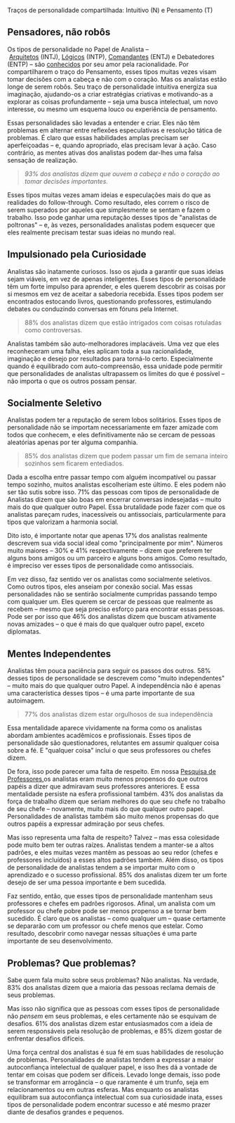 Traços de personalidade compartilhada: Intuitivo (N) e Pensamento (T)

## Pensadores, não robôs

Os tipos de personalidade no Papel de Analista – [Arquitetos](https://www.16personalities.com/intj-personality) (INTJ), [Lógicos](https://www.16personalities.com/intp-personality) (INTP), [Comandantes](https://www.16personalities.com/entj-personality) (ENTJ) e Debatedores (ENTP) – são [conhecidos](https://www.16personalities.com/entp-personality) por seu amor pela racionalidade. Por compartilharem o traço do Pensamento, esses tipos muitas vezes visam tomar decisões com a cabeça e não com o coração. Mas os analistas estão longe de serem robôs. Seu traço de personalidade intuitiva energiza sua imaginação, ajudando-os a criar estratégias criativas e motivando-as a explorar as coisas profundamente – seja uma busca intelectual, um novo interesse, ou mesmo um esquema louco ou experiência de pensamento.

Essas personalidades são levadas a entender e criar. Eles não têm problemas em alternar entre reflexões especulativas e resolução tática de problemas. É claro que essas habilidades amplas precisam ser aperfeiçoadas – e, quando apropriado, elas precisam levar à ação. Caso contrário, as mentes ativas dos analistas podem dar-lhes uma falsa sensação de realização.

> *93% dos analistas dizem que ouvem a cabeça e não o coração ao tomar decisões importantes.*

Esses tipos muitas vezes amam ideias e especulações mais do que as realidades do follow-through. Como resultado, eles correm o risco de serem superados por aqueles que simplesmente se sentam e fazem o trabalho. Isso pode ganhar uma reputação desses tipos de "analistas de poltronas" – e, às vezes, personalidades analistas podem esquecer que eles realmente precisam testar suas ideias no mundo real.

## Impulsionado pela Curiosidade

Analistas são inatamente curiosos. Isso os ajuda a garantir que suas ideias sejam viáveis, em vez de apenas inteligentes. Esses tipos de personalidade têm um forte impulso para aprender, e eles querem descobrir as coisas por si mesmos em vez de aceitar a sabedoria recebida. Esses tipos podem ser encontrados estocando livros, questionando professores, estimulando debates ou conduzindo conversas em fóruns pela Internet.

> 88% dos analistas dizem que estão intrigados com coisas rotuladas como controversas.

Analistas também são auto-melhoradores implacáveis. Uma vez que eles reconheceram uma falha, eles aplicam toda a sua racionalidade, imaginação e desejo por resultados para torná-lo certo. Especialmente quando é equilibrado com auto-compreensão, essa unidade pode permitir que personalidades de analistas ultrapassem os limites do que é possível – não importa o que os outros possam pensar.

## Socialmente Seletivo

Analistas podem ter a reputação de serem lobos solitários. Esses tipos de personalidade não se importam necessariamente em fazer amizade com todos que conhecem, e eles definitivamente não se cercam de pessoas aleatórias apenas por ter alguma companhia.

> 85% dos analistas dizem que podem passar um fim de semana inteiro sozinhos sem ficarem entediados.

Dada a escolha entre passar tempo com alguém incompatível ou passar tempo sozinho, muitos analistas escolheriam este último. E eles podem não ser tão sutis sobre isso. 71% das pessoas com tipos de personalidade de Analistas dizem que são boas em encerrar conversas indesejadas – muito mais do que qualquer outro Papel. Essa brutalidade pode fazer com que os analistas pareçam rudes, inacessíveis ou antissociais, particularmente para tipos que valorizam a harmonia social.

Dito isto, é importante notar que apenas 17% dos analistas realmente descrevem sua vida social ideal como "principalmente por mim". Números muito maiores – 30% e 41% respectivamente – dizem que preferem ter alguns bons amigos ou um parceiro e alguns bons amigos. Como resultado, é impreciso ver esses tipos de personalidade como antissociais.

Em vez disso, faz sentido ver os analistas como socialmente seletivos. Como outros tipos, eles anseiam por conexão social. Mas essas personalidades não se sentirão socialmente cumpridas passando tempo com qualquer um. Eles querem se cercar de pessoas que realmente as recebem – mesmo que seja preciso esforço para encontrar essas pessoas. Pode ser por isso que 46% dos analistas dizem que buscam ativamente novas amizades – o que é mais do que qualquer outro papel, exceto diplomatas.

## Mentes Independentes

Analistas têm pouca paciência para seguir os passos dos outros. 58% desses tipos de personalidade se descrevem como "muito independentes" – muito mais do que qualquer outro Papel. A independência não é apenas uma característica desses tipos – é uma parte importante de sua autoimagem.

> 77% dos analistas dizem estar orgulhosos de sua independência

Essa mentalidade aparece vividamente na forma como os analistas abordam ambientes acadêmicos e profissionais. Esses tipos de personalidade são questionadores, relutantes em assumir qualquer coisa sobre a fé. E "qualquer coisa" inclui o que seus professores ou chefes dizem.

De fora, isso pode parecer uma falta de respeito. Em nossa [Pesquisa de Professores,](https://www.16personalities.com/insights/surveys/teachers/results)os analistas eram muito menos propensos do que outros papéis a dizer que admiravam seus professores anteriores. E essa mentalidade persiste na esfera profissional também. 43% dos analistas da força de trabalho dizem que seriam melhores do que seu chefe no trabalho de seu chefe – novamente, muito mais do que qualquer outro papel. Personalidades de analistas também são muito menos propensas do que outros papéis a expressar admiração por seus chefes.

Mas isso representa uma falta de respeito? Talvez – mas essa colesidade pode muito bem ter outras raízes. Analistas tendem a manter-se a altos padrões, e eles muitas vezes mantêm as pessoas ao seu redor (chefes e professores incluídos) a esses altos padrões também. Além disso, os tipos de personalidade de analistas tendem a se importar muito com o aprendizado e o sucesso profissional. 85% dos analistas dizem ter um forte desejo de ser uma pessoa importante e bem sucedida.

Faz sentido, então, que esses tipos de personalidade mantenham seus professores e chefes em padrões rigorosos. Afinal, um analista com um professor ou chefe pobre pode ser menos propenso a se tornar bem sucedido. É claro que os analistas – como qualquer um – quase certamente se depararão com um professor ou chefe menos que estelar. Como resultado, descobrir como navegar nessas situações é uma parte importante de seu desenvolvimento.

## Problemas? Que problemas?

Sabe quem fala muito sobre seus problemas? Não analistas. Na verdade, 83% dos analistas dizem que a maioria das pessoas reclama demais de seus problemas.

Mas isso não significa que as pessoas com esses tipos de personalidade não *pensem* em seus problemas, e eles certamente não se esquivam de desafios. 61% dos analistas dizem estar entusiasmados com a ideia de serem responsáveis pela resolução de problemas, e 85% dizem gostar de enfrentar desafios difíceis.

Uma força central dos analistas é sua fé em suas habilidades de resolução de problemas. Personalidades de analistas tendem a expressar a maior autoconfiança intelectual de qualquer papel, e isso lhes dá a vontade de tentar em coisas que podem ser difíceis. Levado longe demais, isso pode se transformar em arrogância – o que raramente é um trunfo, seja em relacionamentos ou em outras esferas. Mas enquanto os analistas equilibram sua autoconfiança intelectual com sua curiosidade inata, esses tipos de personalidade podem encontrar sucesso e até mesmo prazer diante de desafios grandes e pequenos.